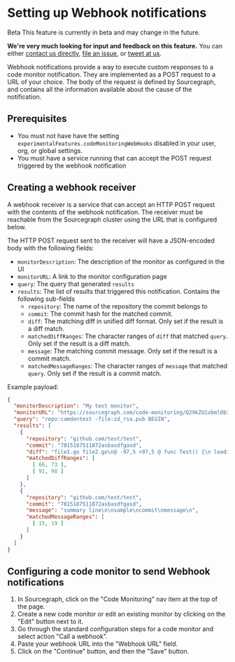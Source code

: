 # Setting up Webhook notifications

<aside class="note">
<p>
<span class="badge badge-beta">Beta</span> This feature is currently in beta and may change in the future.
</p>

<p><b>We're very much looking for input and feedback on this feature.</b> You can either <a href="https://about.sourcegraph.com/contact">contact us directly</a>, <a href="https://github.com/sourcegraph/sourcegraph">file an issue</a>, or <a href="https://twitter.com/sourcegraph">tweet at us</a>.</p>
</aside>

Webhook notifications provide a way to execute custom responses to a code monitor notification.
They are implemented as a POST request to a URL of your choice. The body of the request is defined
by Sourcegraph, and contains all the information available about the cause of the notification.

## Prerequisites

- You must not have have the setting `experimentalFeatures.codeMonitoringWebHooks` disabled in your user, org, or global settings.
- You must have a service running that can accept the POST request triggered by the webhook notification

## Creating a webhook receiver

A webhook receiver is a service that can accept an HTTP POST request with the contents of the webhook notification.
The receiver must be reachable from the Sourcegraph cluster using the URL that is configured below.

The HTTP POST request sent to the receiver will have a JSON-encoded body with the following fields:

- `monitorDescription`: The description of the monitor as configured in the UI
- `monitorURL`: A link to the monitor configuration page
- `query`: The query that generated `results`
- `results`: The list of results that triggered this notification. Contains the following sub-fields
  - `repository`: The name of the repository the commit belongs to
  - `commit`: The commit hash for the matched commit.
  - `diff`: The matching diff in unified diff format. Only set if the result is a diff match.
  - `matchedDiffRanges`: The character ranges of `diff` that matched `query`. Only set if the result is a diff match.
  - `message`: The matching commit message. Only set if the result is a commit match.
  - `matchedMessageRanges`: The character ranges of `message` that matched `query`. Only set if the result is a commit match.

Example payload:
```json
{
  "monitorDescription": "My test monitor",
  "monitorURL": "https://sourcegraph.com/code-monitoring/Q29kZU1vbml0b3I6NDI=?utm_source=",
  "query": "repo:camdentest -file:id_rsa.pub BEGIN",
  "results": [
    {
      "repository": "github.com/test/test",
      "commit": "7815187511872asbasdfgasd",
      "diff": "file1.go file2.go\n@ -97,5 +97,5 @ func Test() {\n leading context\n+matched added\n-matched removed\n trailing context\n",
      "matchedDiffRanges": [
        [ 66, 73 ],
        [ 91, 98 ]
      ]
    },
    {
      "repository": "github.com/test/test",
      "commit": "7815187511872asbasdfgasd",
      "message": "summary line\n\nsample\ncommit\nmessage\n",
      "matchedMessageRanges": [
        [ 15, 19 ]
      ]
    }
  ]
}
```

## Configuring a code monitor to send Webhook notifications

1. In Sourcegraph, click on the "Code Monitoring" nav item at the top of the page.
1. Create a new code monitor or edit an existing monitor by clicking on the "Edit" button next to it.
1. Go through the standard configuration steps for a code monitor and select action "Call a webhook".
1. Paste your webhook URL into the "Webhook URL" field.
1. Click on the "Continue" button, and then the "Save" button.
